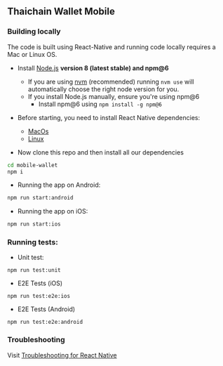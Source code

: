 ## Thaichain Wallet Mobile

### Building locally
The code is built using React-Native and running code locally requires a Mac or Linux OS.

- Install [Node.js](https://nodejs.org) **version 8 (latest stable) and npm@6**
    - If you are using [nvm](https://github.com/creationix/nvm#installation) (recommended) running `nvm use` will automatically choose the right node version for you.
    - If you install Node.js manually, ensure you're using npm@6
        - Install npm@6 using `npm install -g npm@6`

- Before starting, you need to install React Native dependencies:
    - [MacOs](https://facebook.github.io/react-native/docs/getting-started.html#installing-dependencies-1)
    - [Linux](https://facebook.github.io/react-native/docs/getting-started.html#installing-dependencies-2)
 -  Now clone this repo and then install all our dependencies

```bash
cd mobile-wallet
npm i
```

- Running the app on Android:

```bash
npm run start:android
```

- Running the app on iOS:

```bash
npm run start:ios
```

### Running tests:
 - Unit test:
```
npm run test:unit
```
 - E2E Tests (iOS)
```
npm run test:e2e:ios
```
 - E2E Tests (Android)
```
npm run test:e2e:android
```

### Troubleshooting

Visit [Troubleshooting for React Native](https://facebook.github.io/react-native/docs/troubleshooting#content)
